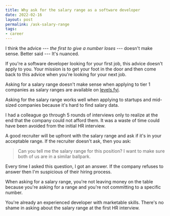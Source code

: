 ```yaml
---
title: Why ask for the salary range as a software developer
date: 2022-02-16
layout: post
permalink: /ask-salary-range
tags:
- career
---
```


I think the advice --- _the first to give a number loses_ --- doesn't make sense. Better said --- It's nuanced.

If you're a software developer looking for your first job, this advice doesn't apply to you. Your mission is to get your foot in the door and then come back to this advice when you're looking for your next job.

Asking for a salary range doesn't make sense when applying to tier 1 companies as salary ranges are available on [levels.fyi](https://www.levels.fyi/).

Asking for the salary range works well when applying to startups and mid-sized companies because it's hard to find salary data.

I had a colleague go through 5 rounds of interviews only to realize at the end that the company could not afford them. 
It was a waste of time could have been avoided from the initial HR interview.

A good recruiter will be upfront with the salary range and ask if it's in your acceptable range. If the recruiter doesn't ask, then you ask:

> Can you tell me the salary range for this position? I want to make sure both of us are in a similar ballpark.

Every time I asked this question, I got an answer. If the company refuses to answer then I'm suspicious of their hiring process.

When asking for a salary range, you're not leaving money on the table because you're asking for a range and you're not committing to a specific number.

You're already an experienced developer with marketable skills. There's no shame in asking about the salary range at the first HR interview.